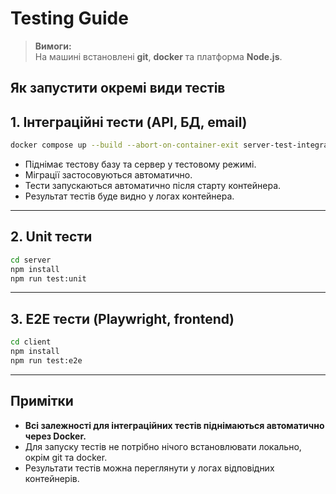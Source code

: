 # Testing Guide

> **Вимоги:**  
> На машині встановлені **git**, **docker** та платформа **Node.js**.

## Як запустити окремі види тестів

## 1. Інтеграційні тести (API, БД, email)

```sh
docker compose up --build --abort-on-container-exit server-test-integration db
```

- Піднімає тестову базу та сервер у тестовому режимі.
- Міграції застосовуються автоматично.
- Тести запускаються автоматично після старту контейнера.
- Результат тестів буде видно у логах контейнера.

---

## 2. Unit тести

```sh
cd server
npm install
npm run test:unit
```

---

## 3. E2E тести (Playwright, frontend)

```sh
cd client
npm install
npm run test:e2e
```
---

## Примітки

- **Всі залежності для інтеграційних тестів піднімаються автоматично через Docker.**
- Для запуску тестів не потрібно нічого встановлювати локально, окрім git та docker.
- Результати тестів можна переглянути у логах відповідних контейнерів.